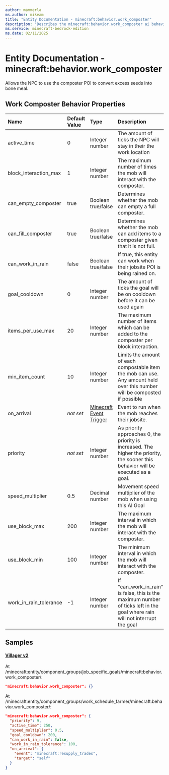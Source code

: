 ```yaml
---
author: mammerla
ms.author: mikeam
title: "Entity Documentation - minecraft:behavior.work_composter"
description: "Describes the minecraft:behavior.work_composter ai behavior component"
ms.service: minecraft-bedrock-edition
ms.date: 02/11/2025 
---
```


# Entity Documentation - minecraft:behavior.work_composter

Allows the NPC to use the composter POI to convert excess seeds into bone meal.


## Work Composter Behavior Properties

|Name       |Default Value |Type |Description |Example Values |
|:----------|:-------------|:----|:-----------|:------------- |
| active_time | 0 | Integer number | The amount of ticks the NPC will stay in their the work location | Villager v2: `250` | 
| block_interaction_max | 1 | Integer number | The maximum number of times the mob will interact with the composter. |  | 
| can_empty_composter | true | Boolean true/false | Determines whether the mob can empty a full composter. |  | 
| can_fill_composter | true | Boolean true/false | Determines whether the mob can add items to a composter given that it is not full. |  | 
| can_work_in_rain | false | Boolean true/false | If true, this entity can work when their jobsite POI is being rained on. |  | 
| goal_cooldown | 0 | Integer number | The amount of ticks the goal will be on cooldown before it can be used again | Villager v2: `200` | 
| items_per_use_max | 20 | Integer number | The maximum number of items which can be added to the composter per block interaction. |  | 
| min_item_count | 10 | Integer number | Limits the amount of each compostable item the mob can use. Any amount held over this number will be composted if possible |  | 
| on_arrival | *not set* | [Minecraft Event Trigger](../Definitions/NestedTables/triggers.md) | Event to run when the mob reaches their jobsite. | Villager v2: `{"event":"minecraft:resupply_trades","target":"self"}` | 
| priority | *not set* | Integer number | As priority approaches 0, the priority is increased. The higher the priority, the sooner this behavior will be executed as a goal. | Villager v2: `9` | 
| speed_multiplier | 0.5 | Decimal number | Movement speed multiplier of the mob when using this AI Goal | Villager v2: `0.5` | 
| use_block_max | 200 | Integer number | The maximum interval in which the mob will interact with the composter. |  | 
| use_block_min | 100 | Integer number | The minimum interval in which the mob will interact with the composter. |  | 
| work_in_rain_tolerance | -1 | Integer number | If "can_work_in_rain" is false, this is the maximum number of ticks left in the goal where rain will not interrupt the goal | Villager v2: `100` | 

## Samples

#### [Villager v2](https://github.com/Mojang/bedrock-samples/tree/preview/behavior_pack/entities/villager_v2.json)

At /minecraft:entity/component_groups/job_specific_goals/minecraft:behavior.work_composter/: 

```json
"minecraft:behavior.work_composter": {}
```

At /minecraft:entity/component_groups/work_schedule_farmer/minecraft:behavior.work_composter/: 

```json
"minecraft:behavior.work_composter": {
  "priority": 9,
  "active_time": 250,
  "speed_multiplier": 0.5,
  "goal_cooldown": 200,
  "can_work_in_rain": false,
  "work_in_rain_tolerance": 100,
  "on_arrival": {
    "event": "minecraft:resupply_trades",
    "target": "self"
  }
}
```
